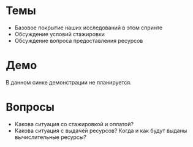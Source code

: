 # Темы
- Базовое покрытие наших исследований в этом спринте
- Обсуждение условий стажировки
- Обсуждение вопроса предоставления ресурсов
# Демо
В данном синке демонстрации не планируется.
# Вопросы
- Какова ситуация со стажировкой и оплатой?
- Какова ситуация с выдачей ресурсов? Когда и как будут выданы вычислительные ресурсы?
